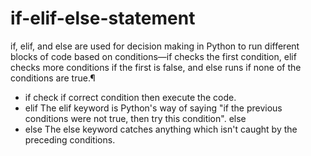 # if-elif-else-statement
if, elif, and else are used for decision making in Python to run different blocks of code based on conditions—if checks the first condition, elif checks more conditions if the first is false, and else runs if none of the conditions are true.¶
* if
check if correct condition then execute the code.
* elif
The elif keyword is Python's way of saying "if the previous conditions were not true, then try this condition".
else
* else
The else keyword catches anything which isn't caught by the preceding conditions.
